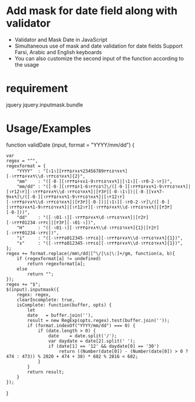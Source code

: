 # Add mask for date field along with validator
- Validator and Mask Date in JavaScript
- Simultaneous use of mask and date validation for date fields
Support Farsi, Arabic and English keyboards
- You can also customize the second input of the function according to the usage

# requirement
  jquery
  jquery.inputmask.bundle

# Usage/Examples



function validDate (input, format = "YYYY/mm/dd") {

	var
	regex = "^",
	regexformat = {
		"YYYY"  : "[۱1١][۲۳۴۵۶۷۸۹23456789٢٣٤٥٦٧٨٩][۰۱۲۳۴۵۶۷۸۹\\d٠١٢٣٤٥٦٧٨٩]{2}",
		"mm"    : "([۰0٠][۱۲۳۴۵۶۷۸1-9١٢٣٤٥٦٧٨٩]|[۱1١][۰۱۲0-2٠١٢])",
		"mm/dd" : "([۰0٠][۱۲۳۴۵۶1-6١٢٣٤٥٦]\/([۰0٠][۱۲۳۴۵۶۷۸۹1-9١٢٣٤٥٦٧٨٩]|[۱۲12١٢][۰۱۲۳۴۵۶۷۸۹\\d٠١٢٣٤٥٦٧٨٩]|[۳3٣][۰0٠۱1١])|[۰0٠][۷۸۹7-9٧٨٩]\/([۰0٠][۱۲۳۴۵۶۷۸۹1-9١٢٣٤٥٦٧٨٩]|[۱۲12١٢][۰۱۲۳۴۵۶۷۸۹\\d٠١٢٣٤٥٦٧٨٩]|[۳3٣][۰0٠])|[۱1١][۰۱۲0-2٠١٢]\/([۰0٠][۱۲۳۴۵۶۷۸۹1-9١٢٣٤٥٦٧٨٩]|[۱۲12١٢][۰۱۲۳۴۵۶۷۸۹\\d٠١٢٣٤٥٦٧٨٩]|[۳3٣][۰0٠]))",
		"dd"    : "([۰۱01٠١][۰۱۲۳۴۵۶۷۸۹\d٠١٢٣٤٥٦٧٨٩]|[۲2٢][۰۱۲۳۴01234٠١٢٣٤]|[۳3٣][۰۱01٠١])",
		"H"     : "([۰۱01٠١][۰۱۲۳۴۵۶۷۸۹\\d٠١٢٣٤٥٦٧٨٩]{1}|[۲2٢][۰۱۲۳۴01234٠١٢٣٤])",
		"i"     : "([۰۱۲۳۴۵012345٠١٢٣٤٥][۰۱۲۳۴۵۶۷۸۹\\d٠١٢٣٤٥٦٧٨٩]{1})",
		"s"     : "([۰۱۲۳۴۵012345٠١٢٣٤٥][۰۱۲۳۴۵۶۷۸۹\\d٠١٢٣٤٥٦٧٨٩]{1})",
	};
	regex += format.replace(/mm\/dd|[^\/|\s|\:]+/gm, function(a, b){
		if (regexformat[a] != undefined)
			return regexformat[a];
		else
			return "";
	});
	regex += "$";
	$(input).inputmask({
		regex: regex,
		clearIncomplete: true,
		isComplete: function(buffer, opts) {
			let 
			date   = buffer.join(''),
			result = new RegExp(opts.regex).test(buffer.join(''));
			if (format.indexOf("YYYY/mm/dd") === 0) {
				if (date.length > 0) {
					date 	= date.split('/');
					var daydate = date[2].split(' ');
					if (date[1] == '12' && daydate[0] == '30')
						return ((Number(date[0]) - (Number(date[0]) > 0 ? 474 : 473)) % 2820 + 474 + 38) * 682 % 2816 < 682;
				}
			}
			return result;
		}
	});
}
